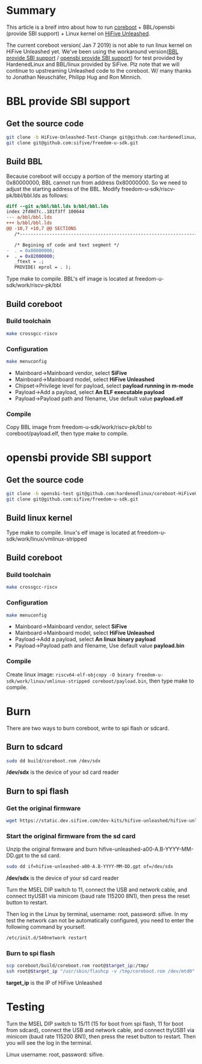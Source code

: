 # Summary

This article is a breif intro about how to run [coreboot](https://www.coreboot.org/) + BBL/opensbi (provide SBI support) + Linux kernel on [HiFive Unleashed](https://www.sifive.com/boards/hifive-unleashed).

The current coreboot version( Jan 7 2019) is not able to run linux kernel on HiFive Unleashed yet. We've been using the workaround version([BBL provide SBI support](https://github.com/hardenedlinux/coreboot-HiFiveUnleashed/tree/HiFive-Unleashed-Test-Change) / [opensbi provide SBI support](https://github.com/hardenedlinux/coreboot-HiFiveUnleashed/tree/opensbi-test)) for test provided by HardenedLinux and BBL/linux provided by SiFive. Plz note that we will continue to upstreaming Unleashed code to the coreboot. W/ many thanks to Jonathan Neuschäfer, Philipp Hug and Ron Minnich.

# BBL provide SBI support

## Get the source code

```bash
git clone -b HiFive-Unleashed-Test-Change git@github.com:hardenedlinux/coreboot-HiFiveUnleashed.git
git clone git@github.com:sifive/freedom-u-sdk.git
```

## Build BBL

Because coreboot will occupy a portion of the memory starting at 0x80000000, BBL cannot run from address 0x80000000. So we need to adjust the starting address of the BBL. Modify freedom-u-sdk/riscv-pk/bbl/bbl.lds as follows:

```diff
diff --git a/bbl/bbl.lds b/bbl/bbl.lds
index 2fd0d7c..181f3ff 100644
--- a/bbl/bbl.lds
+++ b/bbl/bbl.lds
@@ -10,7 +10,7 @@ SECTIONS
   /*--------------------------------------------------------------------*/

   /* Begining of code and text segment */
-  . = 0x80000000;
+  . = 0x82000000;
   _ftext = .;
   PROVIDE( eprol = . );
```

Type make to compile. BBL's elf image is located at freedom-u-sdk/work/riscv-pk/bbl

## Build coreboot

### Build toolchain

```bash
make crossgcc-riscv
```

### Configuration

```bash
make menuconfig
```

- Mainboard->Mainboard vendor, select **SiFive**
- Mainboard->Mainboard model, select **HiFive Unleashed**
- Chipset->Privilege level for payload, select **payload running in m-mode**
- Payload->Add a payload, select **An ELF executable payload**
- Payload->Payload path and filename, Use default value **payload.elf**

### Compile

Copy BBL image from freedom-u-sdk/work/riscv-pk/bbl to coreboot/payload.elf, then type make to compile.

# opensbi provide SBI support

## Get the source code

```bash
git clone -b opensbi-test git@github.com:hardenedlinux/coreboot-HiFiveUnleashed.git
git clone git@github.com:sifive/freedom-u-sdk.git
```

## Build linux kernel

Type make to compile. linux's elf image is located at freedom-u-sdk/work/linux/vmlinux-stripped

## Build coreboot

### Build toolchain

```bash
make crossgcc-riscv
```

### Configuration

```bash
make menuconfig
```

- Mainboard->Mainboard vendor, select **SiFive**
- Mainboard->Mainboard model, select **HiFive Unleashed**
- Payload->Add a payload, select **An linux binary payload**
- Payload->Payload path and filename, Use default value **payload.bin**

### Compile

Create linux image: `riscv64-elf-objcopy -O binary freedom-u-sdk/work/linux/vmlinux-stripped coreboot/payload.bin`, then type make to compile.

# Burn

There are two ways to burn coreboot, write to spi flash or sdcard.

## Burn to sdcard

```bash
sudo dd build/coreboot.rom /dev/sdx
```

**/dev/sdx** is the device of your sd card reader

## Burn to spi flash

### Get the original firmware

```bash
wget https://static.dev.sifive.com/dev-kits/hifive-unleashed/hifive-unleashed-firmware-1.0.zip
```

### Start the original firmware from the sd card

Unzip the original firmware and burn hifive-unleashed-a00-A.B-YYYY-MM-DD.gpt to the sd card.

```bash
sudo dd if=hifive-unleashed-a00-A.B-YYYY-MM-DD.gpt of=/dev/sdx
```

**/dev/sdx** is the device of your sd card reader

Turn the MSEL DIP switch to 11, connect the USB and network cable, and connect ttyUSB1 via minicom (baud rate 115200 8N1), then press the reset button to restart.

Then log in the Linux by terminal, username: root, password: sifive. In my test the network can not be automatically configured, you need to enter the following command by yourself.

```bash
/etc/init.d/S40network restart
```

### Burn to spi flash

```bash
scp coreboot/build/coreboot.rom root@$target_ip:/tmp/
ssh root@$target_ip "/usr/sbin/flashcp -v /tmp/coreboot.rom /dev/mtd0"
```

**target_ip** is the IP of HiFive Unleashed

# Testing

Turn the MSEL DIP switch to 15/11 (15 for boot from spi flash, 11 for boot from sdcard), connect the USB and network cable, and connect ttyUSB1 via minicom (baud rate 115200 8N1), then press the reset button to restart. Then you will see the log in the terminal.

Linux username: root, password: sifive.
